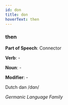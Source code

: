 ```yaml
---
id: don
title: don
hoverText: then
---
```


### then

**Part of Speech**: Connector

**Verb**: -

**Noun**: -

**Modifier**: -

Dutch dan /dɑn/

*Germanic Language Family*